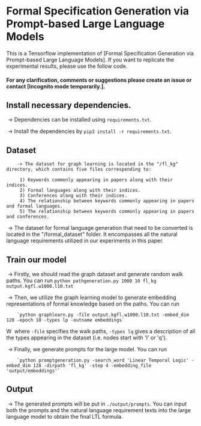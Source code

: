 # Formal Specification Generation via Prompt-based Large Language Models

This is a Tensorflow implementation of [Formal Specification Generation via Prompt-based
Large Language Models]. If you want to replicate the experimental results, please use the follow code.    

#### For any clarification, comments or suggestions please create an issue or contact [Incognito mode temporarily.].

## Install necessary dependencies.

​	-> Dependencies can be installed using `requirements.txt`.

​	-> Install the dependencies by `pip3 install -r requirements.txt`.

## Dataset

        -> The dataset for graph learning is located in the "/fl_kg" directory, which contains five files corresponding to:

         1) Keywords commonly appearing in papers along with their indices.
         2) Formal languages along with their indices.
         3) Conferences along with their indices.
         4) The relationship between keywords commonly appearing in papers and formal languages.
         5) The relationship between keywords commonly appearing in papers and conferences.

​	-> The dataset for formal language generation that need to be converted is located in the "/formal_dataset" folder. It encompasses all the natural language requirements utilized in our experiments in this paper.

## Train our model

​	-> Firstly, we should read the graph dataset and generate random walk paths. You can run
​	`python pathgeneration.py 1000 10 fl_kg output.kgfl.w1000.l10.txt`

​	-> Then, we utilize the graph learning model to generate embedding representations of formal knowledge based on the paths. You can run

        `python graphlearn.py -file output.kgfl.w1000.l10.txt -embed_dim 128 -epoch 10 -types lp -outname embeddings`
W
​	where `-file` specifies the walk paths, `-types lq` gives a description of all the types appearing in the dataset (i.e. nodes start with 'l' or 'q'). 

​	-> Finally, we generate prompts for the large model. You can run

        `python promptgeneration.py -search_word 'Linear Temporal Logic' -embed_dim 128 -dirpath 'fl_kg' -step 4 -embedding_file 'output/embeddings'` 

## Output

​	-> The generated prompts will be put in `./output/prompts`.  You can input both the prompts and the natural language requirement texts into the large language model to obtain the final LTL formula.



